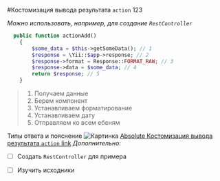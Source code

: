 #Костомизация вывода результата `action` 123

*Можно использовать, например, для создание `RestController`*

```php
  public function actionAdd()
    {
        $some_data = $this->getSomeData(); // 1
        $response = \Yii::$app->response; // 2 
        $response->format = Response::FORMAT_RAW; // 3 
        $response->data = $some_data; // 4
        return $response; // 5
    }
```
> 1. Получаем данные
> 2. Берем компонент
> 3. Устанавливаем форматирование
> 4. Устанавливаем дату
> 5. Отправляем ко всем ебеням

Типы ответа и пояснение
![Картинка](https://github.com/rainnogame/TestScheduleCreator/raw/master/!examples/0.res/images/answer_types.png)
[Absolute Костомизация вывода результата `action` link](https://github.com/rainnogame/learning/blob/master/docs/какая-то%20херня%20на%20нашем/response/addCustomResponce.md)
*Дополнительно:*
- [ ] Создать `RestController` для примера
- [ ] Изучить исходники

